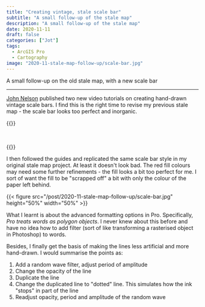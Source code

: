 ```yaml
---
title: "Creating vintage, stale scale bar"
subtitle: "A small follow-up of the stale map"
description: "A small follow-up of the stale map"
date: 2020-11-11
draft: false
categories: ["Jot"]
tags:
  - ArcGIS Pro
  - Cartography
image: "2020-11-stale-map-follow-up/scale-bar.jpg"
---
```


A small follow-up on the old stale map, with a new scale bar

<!--more-->

---

[John Nelson](https://www.esri.com/arcgis-blog/author/j_nelson/) published two new video tutorials on creating hand-drawn vintage scale bars. I find this is the right time to revise my previous stale map - the scale bar looks too perfect and inorganic.

{{<youtube eJPHQCGjvuQ >}}

<br>

{{<youtube eTQTvP7QqfA >}}

I then followed the guides and replicated the same scale bar style in my original stale map project. At least it doesn't look bad. The red fill colours may need some further refinements - the fill looks a bit too perfect for me. I sort of want the fill to be "scrapped off" a bit with only the colour of the paper left behind.

{{< figure src="/post/2020-11-stale-map-follow-up/scale-bar.jpg" height="50%" width="50%" >}}


What I learnt is about the advanced formatting options in Pro. Specifically, _Pro treats words as polygon objects_. I never knew about this before and have no idea how to add filter (sort of like transforming a rasterised object in Photoshop) to words.

Besides, I finally get the basis of making the lines less artificial and more hand-drawn. I would summarise the points as:

1. Add a random wave filter, adjust period of amplitude
2. Change the opacity of the line
3. Duplicate the line
4. Change the duplicated line to "dotted" line. This simulates how the ink "stops" in part of the line
5. Readjust opacity, period and amplitude of the random wave
